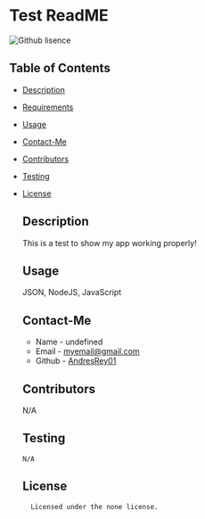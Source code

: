 # Test ReadME
  ![Github lisence](https://img.shields.io/badge/license-none-yellowgreen.svg)
  ## Table of Contents
  * [Description](#description)
  * [Requirements](#requirements)
  * [Usage](#usage)
  * [Contact-Me](#contact-me)
  * [Contributors](#contributors)
  * [Testing](#testing)
  
* [License](#license)

  ## Description
  This is a test to show my app working properly!
  ## Usage
  JSON, NodeJS, JavaScript
  ## Contact-Me
  * Name - undefined
  * Email - myemail@gmail.com
  * Github - [AndresRey01](https://github.com/AndresRey01/)
  ## Contributors
  N/A
  ## Testing
  ```
  N/A
  ```
  ## License

        Licensed under the none license.  
